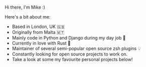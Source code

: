 Hi there, I'm Mike :)

Here's a bit about me:

* Based in London, UK 🇬🇧
* Originally from Malta 🇲🇹
* Mainly code in Python and Django during my day job 🐍
* Currently in love with Rust 🦀
* Maintainer of several semi-popular open source zsh plugins 💡
* Constantly looking for open source projects to work on.
* Take a look at some my favourite personal projects below!
